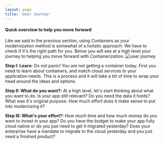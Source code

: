 ```yaml
---
layout: page
title: 'User Journey'
---
```


#### Quick overview to help you move forward 

Like we said in the previous section, using Containers as your modernization method is somewhat of a holistic approach. We have to check if it's the right path for you. Below you will see at a high level your journey to helping you move forward with Containerization. 
![user journey]({{site.baseurl}}/images/userJourney.png) 

<strong>Step I: Learn:</strong> Do not panic! You are not getting a container today. First you need to learn about containers, and match cloud services to your application needs. This is a process and it will take a bit of time to wrap your head around the ideas and options. <br>


<strong>Step II: What do you want?:</strong> At a high level, let's start thinking about what you want to do. Is your app still relevant? Do you need the data it holds? What was it's original purpose. How much effort does it make sense to put into modernizing it? <br>

<strong>Step III: What's your effort?:</strong> How much time and how much money do you want to invest in your app? Do you have the budget to make your app fully cloud native or do you just need to get it migrated yesterday? Does your enterprise have a mandate to migrate to the cloud yesterday and you just need a finished product?<br>


